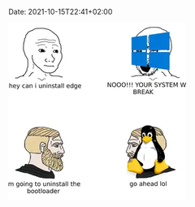 Date:  2021-10-15T22:41+02:00

<a href="./f938c755fc3bd836.jpg">
  <img loading=lazy src="./thumbs/f938c755fc3bd836.webp" />
</a>
